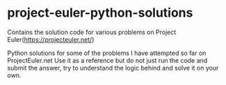 # project-euler-python-solutions
Contains the solution code for various problems on Project Euler(https://projecteuler.net/)

Python solutions for some of the problems I have attempted so far on ProjectEuler.net
Use it as a reference but do not just run the code and submit the answer, try to understand the logic behind and solve it on your own.
